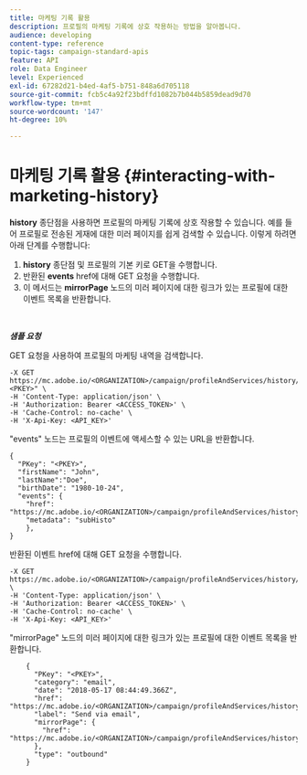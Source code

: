 ```yaml
---
title: 마케팅 기록 활용
description: 프로필의 마케팅 기록에 상호 작용하는 방법을 알아봅니다.
audience: developing
content-type: reference
topic-tags: campaign-standard-apis
feature: API
role: Data Engineer
level: Experienced
exl-id: 67282d21-b4ed-4af5-b751-848a6d705118
source-git-commit: fcb5c4a92f23bdffd1082b7b044b5859dead9d70
workflow-type: tm+mt
source-wordcount: '147'
ht-degree: 10%

---
```


# 마케팅 기록 활용 {#interacting-with-marketing-history}

**history** 종단점을 사용하면 프로필의 마케팅 기록에 상호 작용할 수 있습니다.
예를 들어 프로필로 전송된 게재에 대한 미러 페이지를 쉽게 검색할 수 있습니다. 이렇게 하려면 아래 단계를 수행합니다:

1. **history** 종단점 및 프로필의 기본 키로 GET을 수행합니다.
1. 반환된 **events** href에 대해 GET 요청을 수행합니다.
1. 이 메서드는 **mirrorPage** 노드의 미러 페이지에 대한 링크가 있는 프로필에 대한 이벤트 목록을 반환합니다.

<br/>

***샘플 요청***

GET 요청을 사용하여 프로필의 마케팅 내역을 검색합니다.

```
-X GET https://mc.adobe.io/<ORGANIZATION>/campaign/profileAndServices/history/"<PKEY>" \
-H 'Content-Type: application/json' \
-H 'Authorization: Bearer <ACCESS_TOKEN>' \
-H 'Cache-Control: no-cache' \
-H 'X-Api-Key: <API_KEY>'
```

&quot;events&quot; 노드는 프로필의 이벤트에 액세스할 수 있는 URL을 반환합니다.

```
{
  "PKey": "<PKEY>",
  "firstName": "John",
  "lastName":"Doe",
  "birthDate": "1980-10-24",
  "events": {
    "href": "https://mc.adobe.io/<ORGANIZATION>/campaign/profileAndServices/history/<PKEY>/events/",
    "metadata": "subHisto"
    },
}
```

반환된 이벤트 href에 대해 GET 요청을 수행합니다.

```
-X GET https://mc.adobe.io/<ORGANIZATION>/campaign/profileAndServices/history/<PKEY>/events \
-H 'Content-Type: application/json' \
-H 'Authorization: Bearer <ACCESS_TOKEN>' \
-H 'Cache-Control: no-cache' \
-H 'X-Api-Key: <API_KEY>'
```

&quot;mirrorPage&quot; 노드의 미러 페이지에 대한 링크가 있는 프로필에 대한 이벤트 목록을 반환합니다.

```
    {
      "PKey": "<PKEY>",
      "category": "email",
      "date": "2018-05-17 08:44:49.366Z",
      "href": "https://mc.adobe.io/<ORGANIZATION>/campaign/profileAndServices/history/<PKEY>/events/<PKEY>",
      "label": "Send via email",
      "mirrorPage": {
        "href": "https://mc.adobe.io/<ORGANIZATION>/campaign/profileAndServices/history/<PKEY>/events/<PKEY>/mirrorPage/"
      },
      "type": "outbound"
    }
```
